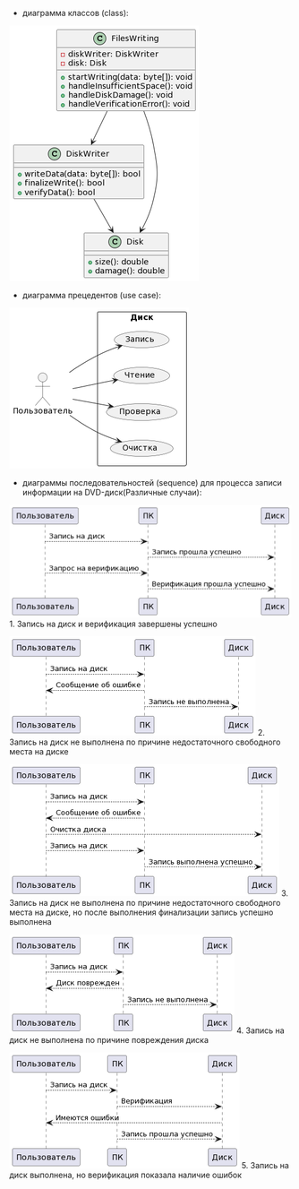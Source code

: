 - диаграмма классов (class):
  
![class](https://github.com/dmtmlv/-11-1/blob/main/UML/screen/UML.LAB1.1.png)



- диаграмма прецедентов (use case):
  
![use_case](https://github.com/dmtmlv/-11-1/blob/main/UML/screen/UML.LAB1.2.png)



- диаграммы последовательностей (sequence) для процесса
записи информации на DVD-диск(Различные случаи):


   
![1](https://github.com/dmtmlv/-11-1/blob/main/UML/screen/UML.LAB1.3.1.png)   1. Запись на диск и верификация завершены успешно



![2](https://github.com/dmtmlv/-11-1/blob/main/UML/screen/UML.LAB1.3.2.png) 2. Запись на диск не выполнена по причине недостаточного свободного места на диске



![3](https://github.com/dmtmlv/-11-1/blob/main/UML/screen/UML.LAB1.3.3.png) 3. Запись на диск не выполнена по причине недостаточного свободного места на диске, но после выполнения финализации запись успешно выполнена


   
![4](https://github.com/dmtmlv/-11-1/blob/main/UML/screen/UML.LAB1.3.4.png) 4. Запись на диск не выполнена по причине повреждения диска



![5](https://github.com/dmtmlv/-11-1/blob/main/UML/screen/UML.LAB1.3.5.png) 5. Запись на диск выполнена, но верификация показала наличие ошибок
